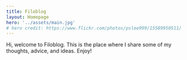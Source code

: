 ```yaml
---
title: Filoblog
layout: Homepage
hero: '../assets/main.jpg'
# hero credit: https://www.flickr.com/photos/pslee999/15589950511/
---
```


Hi, welcome to Filoblog. This is the place where I share some of my thoughts, advice, and ideas. Enjoy!
